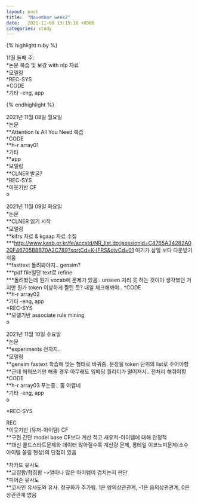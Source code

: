 ```yaml
---
layout: post
title:  "November week2"
date:   2021-11-08 13:15:10 +0900
categories: study
---
```





{% highlight ruby %}

11월 둘째 주:  
*논문 복습 및 보강 with nlp 자료  
*모델링  
*REC-SYS  
*CODE  
*기타  -eng, app  



{% endhighlight %}

2021년 11월 08일 월요일  
*논문  
**Attention Is All You Need 복습  
*CODE  
**h-r array01  
*기타  
**app  
*모델링  
**CLNER 발굴?  
*REC-SYS  
*이웃기반 CF  
o  

2021년 11월 09일 화요일  
*논문  
**CLNER 읽기 시작  
*모델링  
**kifrs 자료 & kgaap 자료 수집  
***http://www.kasb.or.kr/fe/accstd/NR_list.do;jsessionid=C4765A34282A020F46705B8B70A2C789?sortCd=K-IFRS&divCd=01 여기가 삼일 보다 다운받기 쉬움  
**fasttext 돌려봐야지.. gensim?  
***pdf file일단 text로 refine  
***돌려봤는데 뭔가 vocab에 문제가 있음.. unseen 처리 못 하는 것이야 생각했던 거지만 뭔가 token 이상하게 짤린 듯? 내일 체크해봐야..
*CODE  
**h-r array02  
*기타  -eng, app  
*REC-SYS  
**모델기반 associate rule mining  
o  

2021년 11월 10일 수요일  
*논문  
**experiments 전까지..  
*모델링  
**gensim fastext 학습에 맞는 형태로 바꿔줌. 문장을 token 단위의 list로 주어야함  
**근데 띄워쓰기만 해줄 경우 아무래도 임베딩 퀄리티가 떨어져서.. 전처리 해줘야함  
*CODE  
**h-r array03 푸는중.. 좀 어렵네  
*기타  -eng, app  
o  



*REC-SYS  











REC  
*이웃기반 (유저-아이템) CF  
**구현 간단 model base CF보다 계산 적고 새유저-아이템에 대해 안정적  
**대신 콜드스타트문제와 데이터 많아질수록 계산량 문제, 롱테일 이코노미문제(소수 아이템 쏠림 현상)의 단점이 있음  

*자카드 유사도  
**교집합/합집합 ->얼마나 많은 아이템이 겹치는지 판단  
*피어슨 유사도  
**코사인 유사도와 유사. 정규화가 추가됨. 1은 양의상관관계, -1은 음의상관관계, 0은 상관관계 없음  











